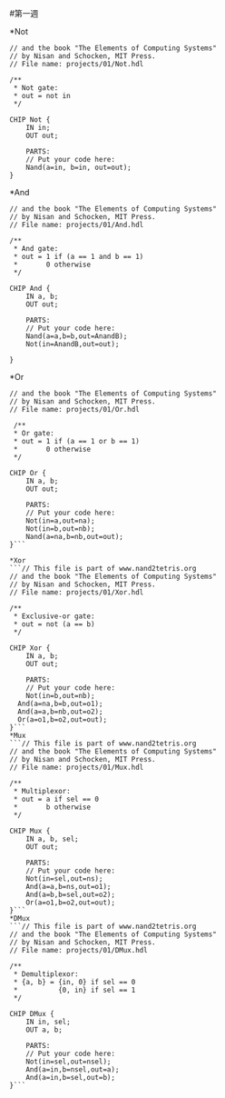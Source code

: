 #第一週

*Not
  ```// This file is part of www.nand2tetris.org
  // and the book "The Elements of Computing Systems"
  // by Nisan and Schocken, MIT Press.
  // File name: projects/01/Not.hdl

  /**
   * Not gate:
   * out = not in
   */

  CHIP Not {
      IN in;
      OUT out;

      PARTS:
      // Put your code here:
      Nand(a=in, b=in, out=out);
  }
```
*And
  ```// This file is part of www.nand2tetris.org
  // and the book "The Elements of Computing Systems"
  // by Nisan and Schocken, MIT Press.
  // File name: projects/01/And.hdl

  /**
   * And gate: 
   * out = 1 if (a == 1 and b == 1)
   *       0 otherwise
   */

  CHIP And {
      IN a, b;
      OUT out;

      PARTS:
      // Put your code here:
      Nand(a=a,b=b,out=AnandB);
      Not(in=AnandB,out=out);

  }
  ```
  
*Or
  ```// This file is part of www.nand2tetris.org
  // and the book "The Elements of Computing Systems"
  // by Nisan and Schocken, MIT Press.
  // File name: projects/01/Or.hdl

   /**
   * Or gate:
   * out = 1 if (a == 1 or b == 1)
   *       0 otherwise
   */

  CHIP Or {
      IN a, b;
      OUT out;

      PARTS:
      // Put your code here:
      Not(in=a,out=na);
      Not(in=b,out=nb);
      Nand(a=na,b=nb,out=out);
  }```
  
*Xor
  ```// This file is part of www.nand2tetris.org
  // and the book "The Elements of Computing Systems"
  // by Nisan and Schocken, MIT Press.
  // File name: projects/01/Xor.hdl

  /**
   * Exclusive-or gate:
   * out = not (a == b)
   */

  CHIP Xor {
      IN a, b;
      OUT out;

      PARTS:
      // Put your code here:
      Not(in=b,out=nb);
    And(a=na,b=b,out=o1);
    And(a=a,b=nb,out=o2);
    Or(a=o1,b=o2,out=out);
  }```
*Mux
  ```// This file is part of www.nand2tetris.org
  // and the book "The Elements of Computing Systems"
  // by Nisan and Schocken, MIT Press.
  // File name: projects/01/Mux.hdl

  /** 
   * Multiplexor:
   * out = a if sel == 0
   *       b otherwise
   */

  CHIP Mux {
      IN a, b, sel;
      OUT out;

      PARTS:
      // Put your code here:
      Not(in=sel,out=ns);
      And(a=a,b=ns,out=o1);
      And(a=b,b=sel,out=o2);
      Or(a=o1,b=o2,out=out);
  }```
*DMux
  ```// This file is part of www.nand2tetris.org
  // and the book "The Elements of Computing Systems"
  // by Nisan and Schocken, MIT Press.
  // File name: projects/01/DMux.hdl

  /**
   * Demultiplexor:
   * {a, b} = {in, 0} if sel == 0
   *          {0, in} if sel == 1
   */

  CHIP DMux {
      IN in, sel;
      OUT a, b;

      PARTS:
      // Put your code here:
      Not(in=sel,out=nsel);
      And(a=in,b=nsel,out=a);
      And(a=in,b=sel,out=b);
  }```
